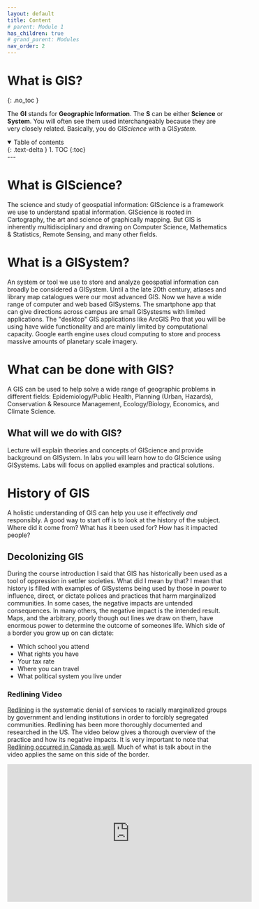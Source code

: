 ```yaml
---
layout: default
title: Content
# parent: Module 1
has_children: true
# grand_parent: Modules
nav_order: 2
---
```


# What is GIS?
{: .no_toc }

The **GI** stands for **Geographic Information**.  The **S** can be either **Science** or **System**.  You will often see them used interchangeably because they are very closely related.  Basically, you do GI*Science* with a GI*System*.


<details open markdown="block">
  <summary>
    Table of contents
  </summary>
  {: .text-delta }
1. TOC
{:toc}
</details>
---

# What is GIScience?

The science and study of geospatial information: GIScience is a framework we use to understand spatial information.  GIScience is rooted in Cartography, the art and science of graphically mapping.  But GIS is inherently multidisciplinary and drawing on Computer Science, Mathematics & Statistics, Remote Sensing, and many other fields.

# What is a GISystem?

An system or tool we use to store and analyze geospatial information can broadly be considered a GISystem.  Until a the late 20th century, atlases and library map catalogues were our most advanced GIS.  Now we have a wide range of computer and web based GISystems.  The smartphone app that can give directions across campus are small GISystesms with limited applications.  The "desktop" GIS applications like ArcGIS Pro that you will be using have wide functionality and are mainly limited by computational capacity.  Google earth engine uses cloud computing to store and process massive amounts of planetary scale imagery.

# What can be done with GIS?

A GIS can be used to help solve a wide range of geographic problems in different fields: Epidemiology/Public Health, Planning (Urban, Hazards), Conservation & Resource Management, Ecology/Biology, Economics, and Climate Science.

## What will we do with GIS?

Lecture will explain theories and concepts of GIScience and provide background on GISystem.  In labs you will learn how to do GIScience using GISystems.  Labs will focus on applied examples and practical solutions.  


# History of GIS

A holistic understanding of GIS can help you use it effectively *and* responsibly.  A good way to start off is to look at the history of the subject.  Where did it come from?  What has it been used for?  How has it impacted people?

## Decolonizing GIS

During the course introduction I said that GIS has historically been used as a tool of oppression in settler societies.  What did I mean by that?  I mean that history is filled with examples of GISystems being used by those in power to influence, direct, or dictate polices and practices that harm marginalized communities.  In some cases, the negative impacts are untended consequences.  In many others, the negative impact is the intended result.  Maps, and the arbitrary, poorly though out lines we draw on them, have enormous power to determine the outcome of someones life.  Which side of a border you grow up on can dictate:

* Which school you attend
* What rights you have
* Your tax rate
* Where you can travel
* What political system you live under


### Redlining Video

[Redlining](https://en.wikipedia.org/wiki/Redlining) is the systematic denial of services to racially marginalized groups by government and lending institutions in order to forcibly segregated communities.  Redlining has been more thoroughly documented and researched in the US.  The video below gives a thorough overview of the practice and how its negative impacts.  It is very important to note that [Redlining occurred in Canada as well](https://www.jstor.org/stable/43100660).  Much of what is talk about in the video applies the same on this side of the border.


<iframe width="560" height="315" src="https://www.youtube.com/embed/pu2sKNJMH-k" title="YouTube video player" frameborder="0" allow="accelerometer; autoplay; clipboard-write; encrypted-media; gyroscope; picture-in-picture" allowfullscreen></iframe>
